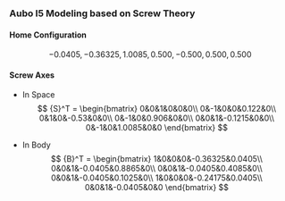 ### Aubo I5 Modeling based on Screw Theory

#### Home Configuration

$$
-0.0405, -0.36325, 1.0085,0.500, -0.500, 0.500, 0.500
$$

#### Screw Axes

- In Space
  $$
  {S}^T = \begin{bmatrix}
  0&0&1&0&0&0\\
  0&-1&0&0&0.122&0\\
  0&1&0&-0.53&0&0\\
  0&-1&0&0.906&0&0\\
  0&0&1&-0.1215&0&0\\
  0&-1&0&1.0085&0&0
  \end{bmatrix}
  $$

- In Body
  $$
  {B}^T = \begin{bmatrix}
  1&0&0&0&-0.36325&0.0405\\
  0&0&1&-0.0405&0.8865&0\\
  0&0&1&-0.0405&0.4085&0\\
  0&0&1&-0.0405&0.1025&0\\
  1&0&0&0&-0.24175&0.0405\\
  0&0&1&-0.0405&0&0
  \end{bmatrix}
  $$
  
